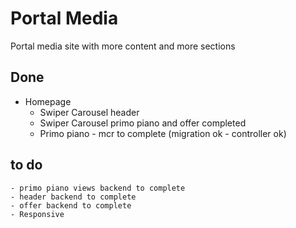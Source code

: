 # Portal Media

Portal media site with more content and more sections


## Done
- Homepage
    - Swiper Carousel header
    - Swiper Carousel primo piano and offer completed
    - Primo piano - mcr to complete (migration ok - controller ok)



## to do
    - primo piano views backend to complete
    - header backend to complete
    - offer backend to complete
    - Responsive